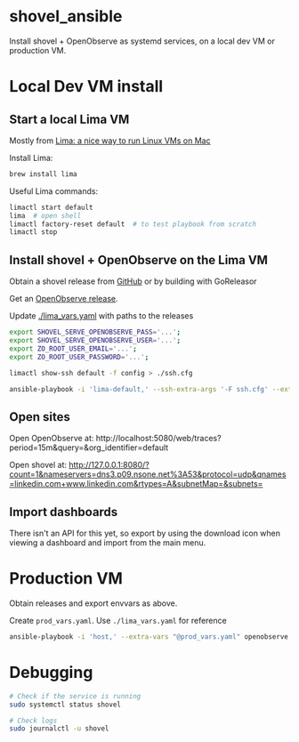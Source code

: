 # shovel_ansible

 Install shovel + OpenObserve as systemd services, on a local dev VM or production VM.

# Local Dev VM install

## Start a local Lima VM

Mostly from [Lima: a nice way to run Linux VMs on Mac](https://jvns.ca/blog/2023/07/10/lima--a-nice-way-to-run-linux-vms-on-mac/)

Install Lima:

```bash
brew install lima
```

Useful Lima commands:

```bash
limactl start default
lima  # open shell
limactl factory-reset default  # to test playbook from scratch
limactl stop
```

## Install shovel + OpenObserve on the Lima VM

Obtain a shovel release from [GitHub](https://github.com/bbkane/shovel/releases) or by building with GoReleasor

Get an [OpenObserve release](https://github.com/openobserve/openobserve/releases).

Update [./lima_vars.yaml](./lima_vars.yaml) with paths to the releases

```bash
export SHOVEL_SERVE_OPENOBSERVE_PASS='...';
export SHOVEL_SERVE_OPENOBSERVE_USER='...';
export ZO_ROOT_USER_EMAIL='...';
export ZO_ROOT_USER_PASSWORD='...';
```

```bash
limactl show-ssh default -f config > ./ssh.cfg
```

```bash
ansible-playbook -i 'lima-default,' --ssh-extra-args '-F ssh.cfg' --extra-vars "@lima_vars.yaml" openobserve.ansible.yaml shovel.ansible.yaml
```

## Open sites

Open OpenObserve at: http://localhost:5080/web/traces?period=15m&query=&org_identifier=default

Open shovel at: http://127.0.0.1:8080/?count=1&nameservers=dns3.p09.nsone.net%3A53&protocol=udp&qnames=linkedin.com+www.linkedin.com&rtypes=A&subnetMap=&subnets=

## Import dashboards

There isn't an API for this yet, so export by using the download icon when viewing a dashboard and import from the main menu.

# Production VM

Obtain releases and export envvars as above.

Create `prod_vars.yaml`. Use `./lima_vars.yaml` for reference

```bash
ansible-playbook -i 'host,' --extra-vars "@prod_vars.yaml" openobserve.ansible.yaml shovel.ansible.yaml
```

# Debugging

```bash
# Check if the service is running
sudo systemctl status shovel

# Check logs
sudo journalctl -u shovel
```
